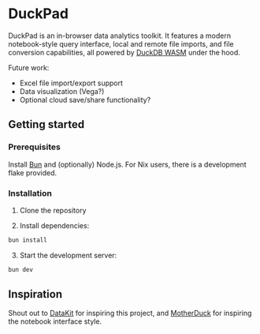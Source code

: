 # DuckPad

DuckPad is an in-browser data analytics toolkit. It features a modern notebook-style query interface, local and remote file imports, and file conversion capabilities, all powered by [DuckDB WASM](https://github.com/duckdb/duckdb-wasm) under the hood.

Future work:

- Excel file import/export support
- Data visualization (Vega?)
- Optional cloud save/share functionality?

## Getting started

### Prerequisites

Install [Bun](https://bun.sh) and (optionally) Node.js. For Nix users, there is a development flake provided.

### Installation

1. Clone the repository

2. Install dependencies:

```bash
bun install
```

3. Start the development server:

```bash
bun dev
```

## Inspiration

Shout out to [DataKit](https://datakit.page) for inspiring this project, and [MotherDuck](https://motherduck.com) for inspiring the notebook interface style.

